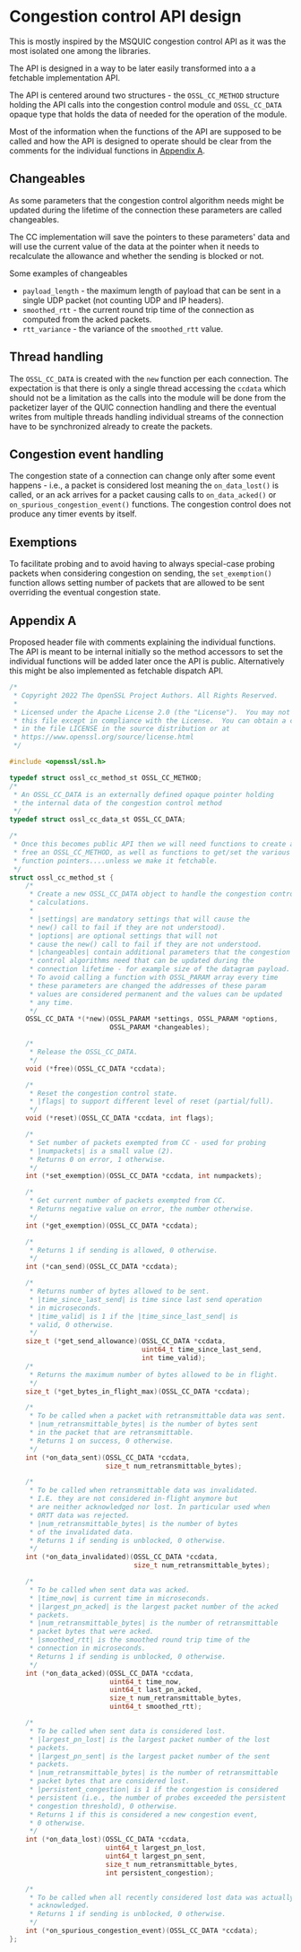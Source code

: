 Congestion control API design
=============================

This is mostly inspired by the MSQUIC congestion control API
as it was the most isolated one among the libraries.

The API is designed in a way to be later easily transformed into a
a fetchable implementation API.

The API is centered around two structures - the `OSSL_CC_METHOD`
structure holding the API calls into the congestion control module
and `OSSL_CC_DATA` opaque type that holds the data of needed
for the operation of the module.

Most of the information when the functions of the API are
supposed to be called and how the API is designed to operate
should be clear from the comments for the individual
functions in [Appendix A](#appendix-a).

Changeables
-----------

As some parameters that the congestion control algorithm needs might
be updated during the lifetime of the connection these parameters
are called changeables.

The CC implementation will save the pointers to these parameters'
data and will use the current value of the data at the pointer when
it needs to recalculate the allowance and whether the sending is
blocked or not.

Some examples of changeables

 - `payload_length` - the maximum length of payload that can be sent
   in a single UDP packet (not counting UDP and IP headers).
 - `smoothed_rtt` - the current round trip time of the connection
   as computed from the acked packets.
 - `rtt_variance` - the variance of the `smoothed_rtt` value.

Thread handling
---------------

The `OSSL_CC_DATA` is created with the `new` function per each
connection. The expectation is that there is only a single thread
accessing the `ccdata` which should not be a limitation as the calls
into the module will be done from the packetizer layer of the QUIC
connection handling and there the eventual writes from multiple threads
handling individual streams of the connection have to be synchronized
already to create the packets.

Congestion event handling
-------------------------

The congestion state of a connection can change only after some event
happens - i.e., a packet is considered lost meaning the `on_data_lost()`
is called, or an ack arrives for a packet causing calls to
`on_data_acked()` or `on_spurious_congestion_event()` functions.
The congestion control does not produce any timer events by itself.

Exemptions
----------
To facilitate probing and to avoid having to always special-case
probing packets when considering congestion on sending, the
`set_exemption()` function allows setting number of packets that
are allowed to be sent overriding the eventual congestion state.

Appendix A
----------

Proposed header file with comments explaining the individual
functions. The API is meant to be internal initially so the method
accessors to set the individual functions will be added later once
the API is public. Alternatively this might be also implemented
as fetchable dispatch API.

```C
/*
 * Copyright 2022 The OpenSSL Project Authors. All Rights Reserved.
 *
 * Licensed under the Apache License 2.0 (the "License").  You may not use
 * this file except in compliance with the License.  You can obtain a copy
 * in the file LICENSE in the source distribution or at
 * https://www.openssl.org/source/license.html
 */

#include <openssl/ssl.h>

typedef struct ossl_cc_method_st OSSL_CC_METHOD;
/*
 * An OSSL_CC_DATA is an externally defined opaque pointer holding
 * the internal data of the congestion control method
 */
typedef struct ossl_cc_data_st OSSL_CC_DATA;

/*
 * Once this becomes public API then we will need functions to create and
 * free an OSSL_CC_METHOD, as well as functions to get/set the various
 * function pointers....unless we make it fetchable.
 */
struct ossl_cc_method_st {
    /*
     * Create a new OSSL_CC_DATA object to handle the congestion control
     * calculations.
     *
     * |settings| are mandatory settings that will cause the
     * new() call to fail if they are not understood).
     * |options| are optional settings that will not
     * cause the new() call to fail if they are not understood.
     * |changeables| contain additional parameters that the congestion
     * control algorithms need that can be updated during the
     * connection lifetime - for example size of the datagram payload.
     * To avoid calling a function with OSSL_PARAM array every time
     * these parameters are changed the addresses of these param
     * values are considered permanent and the values can be updated
     * any time.
     */
    OSSL_CC_DATA *(*new)(OSSL_PARAM *settings, OSSL_PARAM *options,
                         OSSL_PARAM *changeables);

    /*
     * Release the OSSL_CC_DATA.
     */
    void (*free)(OSSL_CC_DATA *ccdata);

    /*
     * Reset the congestion control state.
     * |flags| to support different level of reset (partial/full).
     */
    void (*reset)(OSSL_CC_DATA *ccdata, int flags);

    /*
     * Set number of packets exempted from CC - used for probing
     * |numpackets| is a small value (2).
     * Returns 0 on error, 1 otherwise.
     */
    int (*set_exemption)(OSSL_CC_DATA *ccdata, int numpackets);

    /*
     * Get current number of packets exempted from CC.
     * Returns negative value on error, the number otherwise.
     */
    int (*get_exemption)(OSSL_CC_DATA *ccdata);

    /*
     * Returns 1 if sending is allowed, 0 otherwise.
     */
    int (*can_send)(OSSL_CC_DATA *ccdata);

    /*
     * Returns number of bytes allowed to be sent.
     * |time_since_last_send| is time since last send operation
     * in microseconds.
     * |time_valid| is 1 if the |time_since_last_send| is
     * valid, 0 otherwise.
     */
    size_t (*get_send_allowance)(OSSL_CC_DATA *ccdata,
                                 uint64_t time_since_last_send,
                                 int time_valid);
    /*
     * Returns the maximum number of bytes allowed to be in flight.
     */
    size_t (*get_bytes_in_flight_max)(OSSL_CC_DATA *ccdata);

    /*
     * To be called when a packet with retransmittable data was sent.
     * |num_retransmittable_bytes| is the number of bytes sent
     * in the packet that are retransmittable.
     * Returns 1 on success, 0 otherwise.
     */
    int (*on_data_sent)(OSSL_CC_DATA *ccdata,
                        size_t num_retransmittable_bytes);

    /*
     * To be called when retransmittable data was invalidated.
     * I.E. they are not considered in-flight anymore but
     * are neither acknowledged nor lost. In particular used when
     * 0RTT data was rejected.
     * |num_retransmittable_bytes| is the number of bytes
     * of the invalidated data.
     * Returns 1 if sending is unblocked, 0 otherwise.
     */
    int (*on_data_invalidated)(OSSL_CC_DATA *ccdata,
                               size_t num_retransmittable_bytes);

    /*
     * To be called when sent data was acked.
     * |time_now| is current time in microseconds.
     * |largest_pn_acked| is the largest packet number of the acked
     * packets.
     * |num_retransmittable_bytes| is the number of retransmittable
     * packet bytes that were acked.
     * |smoothed_rtt| is the smoothed round trip time of the
     * connection in microseconds.
     * Returns 1 if sending is unblocked, 0 otherwise.
     */
    int (*on_data_acked)(OSSL_CC_DATA *ccdata,
                         uint64_t time_now,
                         uint64_t last_pn_acked,
                         size_t num_retransmittable_bytes,
                         uint64_t smoothed_rtt);

    /*
     * To be called when sent data is considered lost.
     * |largest_pn_lost| is the largest packet number of the lost
     * packets.
     * |largest_pn_sent| is the largest packet number of the sent
     * packets.
     * |num_retransmittable_bytes| is the number of retransmittable
     * packet bytes that are considered lost.
     * |persistent_congestion| is 1 if the congestion is considered
     * persistent (i.e., the number of probes exceeded the persistent
     * congestion threshold), 0 otherwise.
     * Returns 1 if this is considered a new congestion event,
     * 0 otherwise.
     */
    int (*on_data_lost)(OSSL_CC_DATA *ccdata,
                        uint64_t largest_pn_lost,
                        uint64_t largest_pn_sent,
                        size_t num_retransmittable_bytes,
                        int persistent_congestion);

    /*
     * To be called when all recently considered lost data was actually
     * acknowledged.
     * Returns 1 if sending is unblocked, 0 otherwise.
     */
    int (*on_spurious_congestion_event)(OSSL_CC_DATA *ccdata);
};
```

